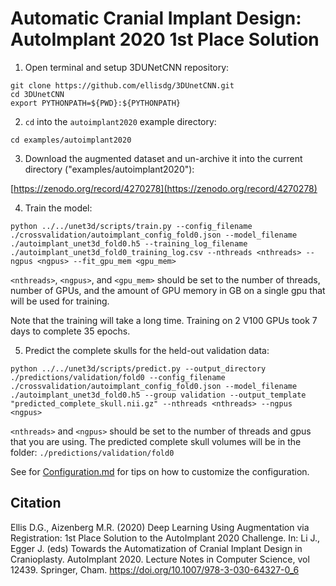 # Automatic Cranial Implant Design: AutoImplant 2020 1st Place Solution
1. Open terminal and setup 3DUNetCNN repository:
```
git clone https://github.com/ellisdg/3DUnetCNN.git
cd 3DUnetCNN
export PYTHONPATH=${PWD}:${PYTHONPATH}
``` 
2. ```cd``` into the ```autoimplant2020``` example directory:

```cd examples/autoimplant2020``` 

3. Download the augmented dataset and un-archive it into the current directory ("examples/autoimplant2020"):

[https://zenodo.org/record/4270278](https://zenodo.org/record/4270278)

4. Train the model:

```python ../../unet3d/scripts/train.py --config_filename ./crossvalidation/autoimplant_config_fold0.json --model_filename ./autoimplant_unet3d_fold0.h5 --training_log_filename ./autoimplant_unet3d_fold0_training_log.csv --nthreads <nthreads> --ngpus <ngpus> --fit_gpu_mem <gpu_mem>```

```<nthreads>```,
```<ngpus>```, and
```<gpu_mem>```
should be set to the number of threads, number of GPUs, and the amount of GPU memory in GB on a single gpu that will be used for training.

Note that the training will take a long time. Training on 2 V100 GPUs took 7 days to complete 35 epochs.

5. Predict the complete skulls for the held-out validation data:

```python ../../unet3d/scripts/predict.py --output_directory ./predictions/validation/fold0 --config_filename ./crossvalidation/autoimplant_config_fold0.json --model_filename ./autoimplant_unet3d_fold0.h5 --group validation --output_template "predicted_complete_skull.nii.gz" --nthreads <nthreads> --ngpus <ngpus>```

```<nthreads>``` and
```<ngpus>```
should be set to the number of threads and gpus that you are using.
The predicted complete skull volumes will be in the folder: ```./predictions/validation/fold0```

See for [Configuration.md](../../doc/Configuration.md) for tips on how to customize the configuration.

## Citation
Ellis D.G., Aizenberg M.R. (2020) Deep Learning Using Augmentation via Registration: 1st Place Solution to the AutoImplant 2020 Challenge. In: Li J., Egger J. (eds) Towards the Automatization of Cranial Implant Design in Cranioplasty. AutoImplant 2020. Lecture Notes in Computer Science, vol 12439. Springer, Cham. https://doi.org/10.1007/978-3-030-64327-0_6
